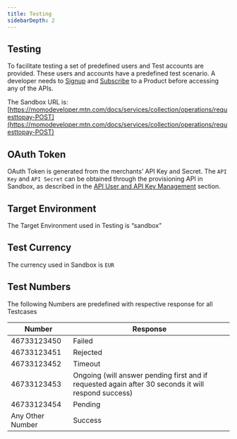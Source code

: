 ```yaml
---
title: Testing
sidebarDepth: 2
---
```


## Testing

To facilitate testing a set of predefined users and Test accounts are provided. These users and accounts have a predefined test scenario. A developer needs to [Signup](https://momodeveloper.mtn.com/signup) and [Subscribe](https://momodeveloper.mtn.com/products) to a Product before accessing any of the APIs.

The Sandbox URL is:
[https://momodeveloper.mtn.com/docs/services/collection/operations/requesttopay-POST](https://momodeveloper.mtn.com/docs/services/collection/operations/requesttopay-POST)



## OAuth Token

OAuth Token is generated from the merchants’ API Key and Secret. The `API Key` and `API Secret` can be obtained through the provisioning API in Sandbox, as described in the [API User and API Key Management](/api-description/#sandbox-provisioning) section.

## Target Environment

The Target Environment used in Testing is “sandbox”

## Test Currency

The currency used in Sandbox is `EUR`

## Test Numbers

The following Numbers are predefined with respective response for all Testcases

|  Number | Response |
| ------------- |-------------|
| 46733123450      | Failed |
| 46733123451      | Rejected |
| 46733123452      | Timeout |
| 46733123453     |  Ongoing (will answer pending first and if requested again after 30 seconds it will respond success)|
| 46733123454     | Pending |
| Any Other Number | Success |

